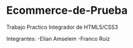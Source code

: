 # Ecommerce-de-Prueba
Trabajo Practico Integrador de HTML5/CSS3

Integrantes:
-Elian Amselem
-Franco Ruiz